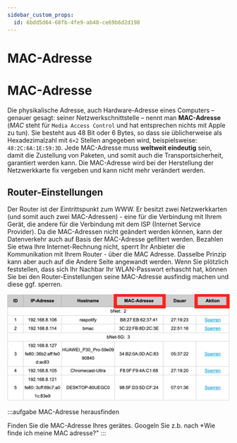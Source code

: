```yaml
---
sidebar_custom_props:
  id: 6bdd5d64-68fb-4fe9-ab48-ce69b6d2d198
---
```


# MAC-Adresse

# MAC-Adresse

Die physikalische Adresse, auch Hardware-Adresse eines Computers – genauer gesagt: seiner Netzwerkschnittstelle – nennt man **MAC-Adresse** (*MAC* steht für `Media Access Control` und hat entsprechen nichts mit Apple zu tun). Sie besteht aus 48 Bit oder 6 Bytes, so dass sie üblicherweise als Hexadezimalzahl mit `6×2` Stellen angegeben wird, beispielsweise: `48:2C:6A:1E:59:3D`. Jede MAC-Adresse muss **weltweit eindeutig** sein, damit die Zustellung von Paketen, und somit auch die Transportsicherheit, garantiert werden kann. Die MAC-Adresse wird bei der Herstellung der Netzwerkkarte fix vergeben und kann nicht mehr verändert werden.

## Router-Einstellungen

Der Router ist der Eintrittspunkt zum WWW. Er besitzt zwei Netzwerkkarten (und somit auch zwei MAC-Adressen) - eine für die Verbindung mit Ihrem Gerät, die andere für die Verbindung mit dem ISP (Internet Service Provider). Da die MAC-Adressen nicht geändert werden können, kann der Datenverkehr auch auf Basis der MAC-Adresse gefiltert werden. Bezahlen Sie etwa Ihre Internet-Rechnung nicht, sperrt Ihr Anbieter die Kommunikation mit Ihrem Router - über die MAC Adresse. Dasselbe Prinzip kann aber auch auf die Andere Seite angewandt werden. Wenn Sie plötzlich feststellen, dass sich Ihr Nachbar Ihr WLAN-Passwort erhascht hat, können Sie bei den Router-Einstellungen seine MAC-Adresse ausfindig machen und diese ggf. sperren.

![Router Einstellungen: MAC-Adressen sperren](images/mac-address-config.png)

:::aufgabe MAC-Adresse herausfinden

Finden Sie die MAC-Adresse Ihres gerätes. Googeln Sie z.b. nach *Wie finde ich meine MAC adresse?"
:::
